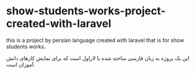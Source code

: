 # show-students-works-project-created-with-laravel

this is a project by persian language created with laravel that is for show students works.

این یک پروژه به زبان فارسی ساخته شده با لاراول است که برای نمایش کارهای دانش آموزان است.
